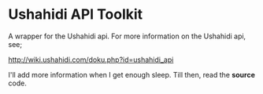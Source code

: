 # Ushahidi API Toolkit #

A wrapper for the Ushahidi api. For more information on the Ushahidi api, see; 

http://wiki.ushahidi.com/doku.php?id=ushahidi_api

I'll add more information when I get enough sleep. Till then, read the  **source** code.
